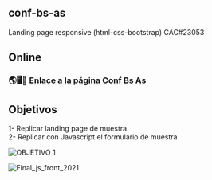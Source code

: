 ## conf-bs-as
Landing page responsive (html-css-bootstrap) CAC#23053

## Online
### 🌎🖥️📱 [Enlace a la página Conf Bs As](https://sgvcode.github.io/conf-bs-as/) <br>

## Objetivos <br>
1- Replicar landing page de muestra <br>
2- Replicar con Javascript el formulario de muestra <br>

![OBJETIVO 1](https://user-images.githubusercontent.com/106033066/227729291-95771648-4536-4fc7-93d8-7538b46f12df.jpg)

![Final_js_front_2021](https://github.com/sgvcode/conf-bs-as/assets/106033066/f06372ff-c00b-4f46-ade6-05eab9fcc965)


